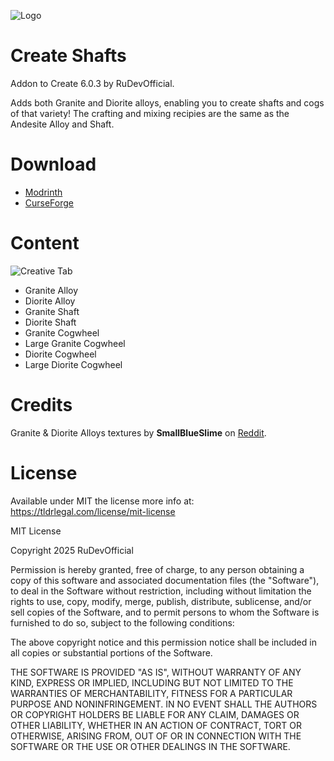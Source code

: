 
![Logo](https://i.imgur.com/gzoY8ZO.png)

# Create Shafts

Addon to Create 6.0.3 by RuDevOfficial.

Adds both Granite and Diorite alloys, enabling you to create shafts and cogs of that variety!
The crafting and mixing recipies are the same as the Andesite Alloy and Shaft.

# Download

- [Modrinth](https://modrinth.com/mod/create-shafts)
- [CurseForge](https://www.curseforge.com/minecraft/mc-mods/create-shafts)

# Content
![Creative Tab](https://i.imgur.com/69qUlKf.png)

- Granite Alloy
- Diorite Alloy
- Granite Shaft
- Diorite Shaft
- Granite Cogwheel
- Large Granite Cogwheel
- Diorite Cogwheel
- Large Diorite Cogwheel

# Credits

Granite & Diorite Alloys textures by **SmallBlueSlime** on [Reddit](https://www.reddit.com/user/SmallBlueSlime/).

# License

Available under MIT the license more info at: https://tldrlegal.com/license/mit-license

MIT License

Copyright 2025 RuDevOfficial

Permission is hereby granted, free of charge, to any person obtaining a copy of this software and associated documentation files (the "Software"), to deal in the Software without restriction, including without limitation the rights to use, copy, modify, merge, publish, distribute, sublicense, and/or sell copies of the Software, and to permit persons to whom the Software is furnished to do so, subject to the following conditions:

The above copyright notice and this permission notice shall be included in all copies or substantial portions of the Software.

THE SOFTWARE IS PROVIDED "AS IS", WITHOUT WARRANTY OF ANY KIND, EXPRESS OR IMPLIED, INCLUDING BUT NOT LIMITED TO THE WARRANTIES OF MERCHANTABILITY, FITNESS FOR A PARTICULAR PURPOSE AND NONINFRINGEMENT. IN NO EVENT SHALL THE AUTHORS OR COPYRIGHT HOLDERS BE LIABLE FOR ANY CLAIM, DAMAGES OR OTHER LIABILITY, WHETHER IN AN ACTION OF CONTRACT, TORT OR OTHERWISE, ARISING FROM, OUT OF OR IN CONNECTION WITH THE SOFTWARE OR THE USE OR OTHER DEALINGS IN THE SOFTWARE.
